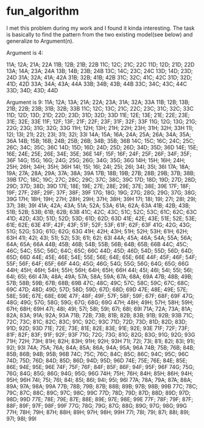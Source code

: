 # fun_algorithm
I met this problem during my work and I found it kinda interesting. The task is basically to find the pattern from the two existing model(see below)
and generalize to Argument(n).

Argument is 4:

11A; 12A; 21A; 22A
11B; 12B; 21B; 22B
11C; 12C; 21C; 22C
11D; 12D; 21D; 22D
13A; 14A; 23A; 24A
13B; 14B; 23B; 24B
13C; 14C; 23C; 24C
13D; 14D; 23D; 24D
31A; 32A; 41A; 42A
31B; 32B; 41B; 42B
31C; 32C; 41C; 42C
31D; 32D; 41D; 42D
33A; 34A; 43A; 44A
33B; 34B; 43B; 44B
33C; 34C; 43C; 44C
33D; 34D; 43D; 44D

Argument is 9:
11A; 12A; 13A; 21A; 22A; 23A; 31A; 32A; 33A
11B; 12B; 13B; 21B; 22B; 23B; 31B; 32B; 33B
11C; 12C; 13C; 21C; 22C; 23C; 31C; 32C; 33C
11D; 12D; 13D; 21D; 22D; 23D; 31D; 32D; 33D
11E; 12E; 13E; 21E; 22E; 23E; 31E; 32E; 33E
11F; 12F; 13F; 21F; 22F; 23F; 31F; 32F; 33F
11G; 12G; 13G; 21G; 22G; 23G; 31G; 32G; 33G
11H; 12H; 13H; 21H; 22H; 23H; 31H; 32H; 33H
11I; 12I; 13I; 21I; 22I; 23I; 31I; 32I; 33I
14A; 15A; 16A; 24A; 25A; 26A; 34A; 35A; 36A
14B; 15B; 16B; 24B; 25B; 26B; 34B; 35B; 36B
14C; 15C; 16C; 24C; 25C; 26C; 34C; 35C; 36C
14D; 15D; 16D; 24D; 25D; 26D; 34D; 35D; 36D
14E; 15E; 16E; 24E; 25E; 26E; 34E; 35E; 36E
14F; 15F; 16F; 24F; 25F; 26F; 34F; 35F; 36F
14G; 15G; 16G; 24G; 25G; 26G; 34G; 35G; 36G
14H; 15H; 16H; 24H; 25H; 26H; 34H; 35H; 36H
14I; 15I; 16I; 24I; 25I; 26I; 34I; 35I; 36I
17A; 18A; 19A; 27A; 28A; 29A; 37A; 38A; 39A
17B; 18B; 19B; 27B; 28B; 29B; 37B; 38B; 39B
17C; 18C; 19C; 27C; 28C; 29C; 37C; 38C; 39C
17D; 18D; 19D; 27D; 28D; 29D; 37D; 38D; 39D
17E; 18E; 19E; 27E; 28E; 29E; 37E; 38E; 39E
17F; 18F; 19F; 27F; 28F; 29F; 37F; 38F; 39F
17G; 18G; 19G; 27G; 28G; 29G; 37G; 38G; 39G
17H; 18H; 19H; 27H; 28H; 29H; 37H; 38H; 39H
17I; 18I; 19I; 27I; 28I; 29I; 37I; 38I; 39I
41A; 42A; 43A; 51A; 52A; 53A; 61A; 62A; 63A
41B; 42B; 43B; 51B; 52B; 53B; 61B; 62B; 63B
41C; 42C; 43C; 51C; 52C; 53C; 61C; 62C; 63C
41D; 42D; 43D; 51D; 52D; 53D; 61D; 62D; 63D
41E; 42E; 43E; 51E; 52E; 53E; 61E; 62E; 63E
41F; 42F; 43F; 51F; 52F; 53F; 61F; 62F; 63F
41G; 42G; 43G; 51G; 52G; 53G; 61G; 62G; 63G
41H; 42H; 43H; 51H; 52H; 53H; 61H; 62H; 63H
41I; 42I; 43I; 51I; 52I; 53I; 61I; 62I; 63I
44A; 45A; 46A; 54A; 55A; 56A; 64A; 65A; 66A
44B; 45B; 46B; 54B; 55B; 56B; 64B; 65B; 66B
44C; 45C; 46C; 54C; 55C; 56C; 64C; 65C; 66C
44D; 45D; 46D; 54D; 55D; 56D; 64D; 65D; 66D
44E; 45E; 46E; 54E; 55E; 56E; 64E; 65E; 66E
44F; 45F; 46F; 54F; 55F; 56F; 64F; 65F; 66F
44G; 45G; 46G; 54G; 55G; 56G; 64G; 65G; 66G
44H; 45H; 46H; 54H; 55H; 56H; 64H; 65H; 66H
44I; 45I; 46I; 54I; 55I; 56I; 64I; 65I; 66I
47A; 48A; 49A; 57A; 58A; 59A; 67A; 68A; 69A
47B; 48B; 49B; 57B; 58B; 59B; 67B; 68B; 69B
47C; 48C; 49C; 57C; 58C; 59C; 67C; 68C; 69C
47D; 48D; 49D; 57D; 58D; 59D; 67D; 68D; 69D
47E; 48E; 49E; 57E; 58E; 59E; 67E; 68E; 69E
47F; 48F; 49F; 57F; 58F; 59F; 67F; 68F; 69F
47G; 48G; 49G; 57G; 58G; 59G; 67G; 68G; 69G
47H; 48H; 49H; 57H; 58H; 59H; 67H; 68H; 69H
47I; 48I; 49I; 57I; 58I; 59I; 67I; 68I; 69I
71A; 72A; 73A; 81A; 82A; 83A; 91A; 92A; 93A
71B; 72B; 73B; 81B; 82B; 83B; 91B; 92B; 93B
71C; 72C; 73C; 81C; 82C; 83C; 91C; 92C; 93C
71D; 72D; 73D; 81D; 82D; 83D; 91D; 92D; 93D
71E; 72E; 73E; 81E; 82E; 83E; 91E; 92E; 93E
71F; 72F; 73F; 81F; 82F; 83F; 91F; 92F; 93F
71G; 72G; 73G; 81G; 82G; 83G; 91G; 92G; 93G
71H; 72H; 73H; 81H; 82H; 83H; 91H; 92H; 93H
71I; 72I; 73I; 81I; 82I; 83I; 91I; 92I; 93I
74A; 75A; 76A; 84A; 85A; 86A; 94A; 95A; 96A
74B; 75B; 76B; 84B; 85B; 86B; 94B; 95B; 96B
74C; 75C; 76C; 84C; 85C; 86C; 94C; 95C; 96C
74D; 75D; 76D; 84D; 85D; 86D; 94D; 95D; 96D
74E; 75E; 76E; 84E; 85E; 86E; 94E; 95E; 96E
74F; 75F; 76F; 84F; 85F; 86F; 94F; 95F; 96F
74G; 75G; 76G; 84G; 85G; 86G; 94G; 95G; 96G
74H; 75H; 76H; 84H; 85H; 86H; 94H; 95H; 96H
74I; 75I; 76I; 84I; 85I; 86I; 94I; 95I; 96I
77A; 78A; 79A; 87A; 88A; 89A; 97A; 98A; 99A
77B; 78B; 79B; 87B; 88B; 89B; 97B; 98B; 99B
77C; 78C; 79C; 87C; 88C; 89C; 97C; 98C; 99C
77D; 78D; 79D; 87D; 88D; 89D; 97D; 98D; 99D
77E; 78E; 79E; 87E; 88E; 89E; 97E; 98E; 99E
77F; 78F; 79F; 87F; 88F; 89F; 97F; 98F; 99F
77G; 78G; 79G; 87G; 88G; 89G; 97G; 98G; 99G
77H; 78H; 79H; 87H; 88H; 89H; 97H; 98H; 99H
77I; 78I; 79I; 87I; 88I; 89I; 97I; 98I; 99I
